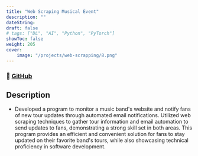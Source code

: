 ```yaml
---
title: "Web Scraping Musical Event"
description: ""
dateString: 
draft: false
# tags: ["DL", "AI", "Python", "PyTorch"]
showToc: false
weight: 205
cover:
    image: "/projects/web-scrapping/8.png"
--- 
```

### 🔗 [GitHub](https://github.com/JEETDESAI25/Scraping-tours-sql)

## Description

- Developed a program to monitor a music band's website and notify fans of new tour updates through automated email notifications. Utilized web scraping techniques to gather tour information and email automation to send updates to fans, demonstrating a strong skill set in both areas. This program provides an efficient and convenient solution for fans to stay updated on their favorite band's tours, while also showcasing technical proficiency in software development.